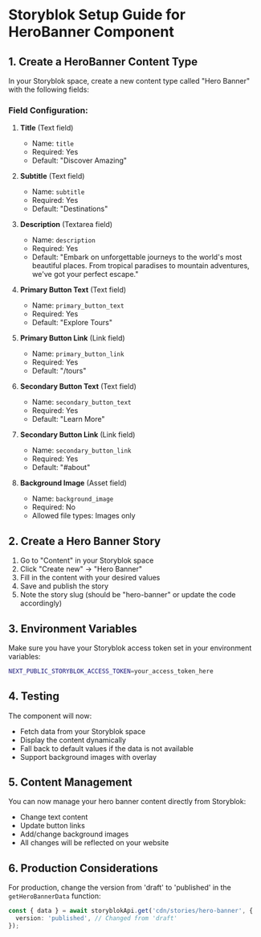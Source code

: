 # Storyblok Setup Guide for HeroBanner Component

## 1. Create a HeroBanner Content Type

In your Storyblok space, create a new content type called "Hero Banner" with the following fields:

### Field Configuration:

1. **Title** (Text field)
   - Name: `title`
   - Required: Yes
   - Default: "Discover Amazing"

2. **Subtitle** (Text field)
   - Name: `subtitle`
   - Required: Yes
   - Default: "Destinations"

3. **Description** (Textarea field)
   - Name: `description`
   - Required: Yes
   - Default: "Embark on unforgettable journeys to the world's most beautiful places. From tropical paradises to mountain adventures, we've got your perfect escape."

4. **Primary Button Text** (Text field)
   - Name: `primary_button_text`
   - Required: Yes
   - Default: "Explore Tours"

5. **Primary Button Link** (Link field)
   - Name: `primary_button_link`
   - Required: Yes
   - Default: "/tours"

6. **Secondary Button Text** (Text field)
   - Name: `secondary_button_text`
   - Required: Yes
   - Default: "Learn More"

7. **Secondary Button Link** (Link field)
   - Name: `secondary_button_link`
   - Required: Yes
   - Default: "#about"

8. **Background Image** (Asset field)
   - Name: `background_image`
   - Required: No
   - Allowed file types: Images only

## 2. Create a Hero Banner Story

1. Go to "Content" in your Storyblok space
2. Click "Create new" → "Hero Banner"
3. Fill in the content with your desired values
4. Save and publish the story
5. Note the story slug (should be "hero-banner" or update the code accordingly)

## 3. Environment Variables

Make sure you have your Storyblok access token set in your environment variables:

```bash
NEXT_PUBLIC_STORYBLOK_ACCESS_TOKEN=your_access_token_here
```

## 4. Testing

The component will now:
- Fetch data from your Storyblok space
- Display the content dynamically
- Fall back to default values if the data is not available
- Support background images with overlay

## 5. Content Management

You can now manage your hero banner content directly from Storyblok:
- Change text content
- Update button links
- Add/change background images
- All changes will be reflected on your website

## 6. Production Considerations

For production, change the version from 'draft' to 'published' in the `getHeroBannerData` function:

```typescript
const { data } = await storyblokApi.get('cdn/stories/hero-banner', {
  version: 'published', // Changed from 'draft'
});
```
